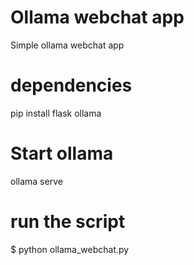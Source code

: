 # Ollama webchat app
Simple ollama webchat app

# dependencies
  pip install flask ollama

# Start ollama
  ollama serve

# run the script
  $ python ollama_webchat.py
